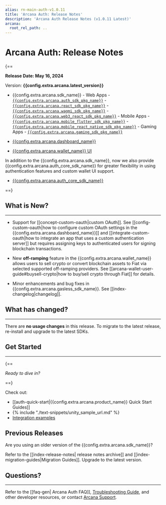 ```yaml
---
alias: rn-main-auth-v1.0.11
title: 'Arcana Auth: Release Notes'
description: 'Arcana Auth Release Notes (v1.0.11 Latest)'
arcana:
  root_rel_path: ..
---
```


# Arcana Auth: Release Notes

{==

**Release Date: May 16, 2024**  

Version: **{{config.extra.arcana.latest_version}}**

* {{config.extra.arcana.sdk_name}} 
      - Web Apps 
        - [`{{config.extra.arcana.auth_sdk_pkg_name}}`](https://www.npmjs.com/package/@arcana/auth) 
        - [`{{config.extra.arcana.react_sdk_pkg_name}}`](https://www.npmjs.com/package/@arcana/auth-react)
        - [`{{config.extra.arcana.wagmi_sdk_pkg_name}}`](https://www.npmjs.com/package/@arcana/auth-wagmi) 
        - [`{{config.extra.arcana.web3_react_sdk_pkg_name}}`](https://www.npmjs.com/package/@arcana/auth-web3-react)
      - Mobile Apps
        - [`{{config.extra.arcana.mobile_flutter_sdk_pkg_name}}`](https://pub.dev/packages/arcana_auth_flutter)
        - [`{{config.extra.arcana.mobile_react_native_sdk_pkg_name}}`](https://www.npmjs.com/package/@arcana/auth-react-native)
      - Gaming Apps
        - [`{{config.extra.arcana.gaming_sdk_pkg_name}}`](https://npm-registry.arcana.network/)

* [{{config.extra.arcana.dashboard_name}}](https://dashboard.arcana.network/)

* [{{config.extra.arcana.wallet_name}} UI](https://github.com/arcana-network/wallet-ui)

In addition to the {{config.extra.arcana.sdk_name}}, now we also provide {{config.extra.arcana.auth_core_sdk_name}} for greater flexibility in using authentication features and custom wallet UI support.

* [{{config.extra.arcana.auth_core_sdk_name}}](https://www.npmjs.com/package/@arcana/auth-core)

==}


## What is New?

---
 
* Support for [[concept-custom-oauth|custom OAuth]]. See [[config-custom-oauth|how to configure custom OAuth settings in the {{config.extra.arcana.dashboard_name}}]] and [[integrate-custom-oauth|how to integrate an app that uses a custom authentication server]] but requires assigning keys to authenticated users for signing blockchain transactions.

* New **off-ramping** feature in the {{config.extra.arcana.wallet_name}} allows users to sell crypto or convert blockchain assets to Fiat via selected supported off-ramping providers. See [[arcana-wallet-user-guide#buysell-crypto|how to buy/sell crypto through Fiat]] for details.

* Minor enhancements and bug fixes in {{config.extra.arcana.gasless_sdk_name}}. See [[index-changelog|changelog]].

## What has changed?

---

There are **no usage changes** in this release. To migrate to the latest release, re-install and upgrade to the latest SDKs.

## Get Started

---

{==

*Ready to dive in?* 

==}

Check out:

* [[auth-quick-start|{{config.extra.arcana.product_name}} Quick Start Guides]]
* {% include "./text-snippets/unity_sample_url.md" %} 
* [Integration examples](https://github.com/arcana-network/auth-examples)

## Previous Releases

Are you using an older version of the {{config.extra.arcana.sdk_name}}?

Refer to the [[index-release-notes| release notes archive]] and [[index-migration-guides|Migration Guides]]. Upgrade to the latest version.

## Questions? 

---

Refer to the [[faq-gen| Arcana Auth FAQ]], [Troubleshooting Guide]({{page.meta.arcana.root_rel_path}}/troubleshooting.md), and other developer resources, or contact [Arcana Support]({{page.meta.arcana.root_rel_path}}/support/index.md).